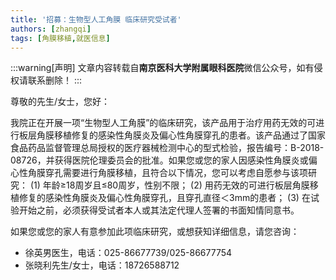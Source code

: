 ```yaml
---
title: '招募：生物型人工角膜 临床研究受试者'
authors: [zhangqi]
tags: [角膜移植,就医信息]
---
```


:::warning[声明]
文章内容转载自**南京医科大学附属眼科医院**微信公众号，如有侵权请联系删除！
:::

尊敬的先生/女士，您好：

我院正在开展一项“生物型人工角膜”的临床研究，该产品用于治疗用药无效的可进行板层角膜移植修复的感染性角膜炎及偏心性角膜穿孔的患者。该产品通过了国家食品药品监督管理总局授权的医疗器械检测中心的型式检验，报告编号：B-2018-08726，并获得医院伦理委员会的批准。如果您或您的家人因感染性角膜炎或偏心性角膜穿孔需要进行角膜移植，且符合以下情况，您可以考虑自愿参与该项研究：
(1) 年龄≥18周岁且≤80周岁，性别不限；
(2) 用药无效的可进行板层角膜移植修复的感染性角膜炎及偏心性角膜穿孔，且穿孔直径＜3mm的患者；
(3) 在试验开始之前，必须获得受试者本人或其法定代理人签署的书面知情同意书。

如果您或您的家人有意参加此项临床研究，或想获知详细信息，请您咨询：

- 徐英男医生，电话：025-86677739/025-86677754
- 张晓利先生/女士，电话：18726588712
